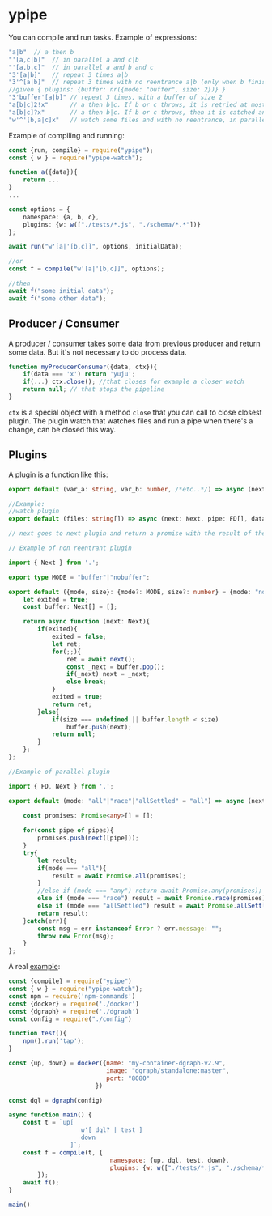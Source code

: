 # ypipe

You can compile and run tasks. Example of expressions:

```ts
"a|b"  // a then b
"'[a,c|b]"  // in parallel a and c|b
"'[a,b,c]"  // in parallel a and b and c
"3'[a|b]"   // repeat 3 times a|b
"3'^[a|b]"  // repeat 3 times with no reentrance a|b (only when b finishes then can be other execution. Default mode is no buffer)
//given { plugins: {buffer: nr({mode: "buffer", size: 2})} }
"3'buffer'[a|b]" // repeat 3 times, with a buffer of size 2
"a[b|c]2!x"      // a then b|c. If b or c throws, it is retried at most two times or the error is thrown. If no error is thrown, then x
"a[b|c]?x"       // a then b|c. If b or c throws, then it is catched and null is go through the pipe
"w'^'[b,a|c]x"   // watch some files and with no reentrance, in parallel b and a|c. When finishes x (x is passed an array of values [result of b, result of c])
```

Example of compiling and running:

```ts
const {run, compile} = require("ypipe");
const { w } = require("ypipe-watch");

function a({data}){
    return ...
}
...

const options = {
    namespace: {a, b, c}, 
    plugins: {w: w(["./tests/*.js", "./schema/*.*"])}
};

await run("w'[a|'[b,c]]", options, initialData);

//or
const f = compile("w'[a|'[b,c]]", options);

//then
await f("some initial data");
await f("some other data");
```

## Producer / Consumer

A producer / consumer takes some data from previous producer and return some data. But it's not necessary to do process data.

```ts
function myProducerConsumer({data, ctx}){
    if(data === 'x') return 'yuju';
    if(...) ctx.close(); //that closes for example a closer watch
    return null; // that stops the pipeline
}
```

```ctx``` is a special object with a method ```close``` that you can call to close closest plugin. The plugin watch that watches files and run a pipe when there's a change, can be closed this way.

## Plugins

A plugin is a function like this:

```ts
export default (var_a: string, var_b: number, /*etc..*/) => async (next: Next, pipe: FD[], data: Data ) => {

//Example:
//watch plugin
export default (files: string[]) => async (next: Next, pipe: FD[], data: Data ) => {

// next goes to next plugin and return a promise with the result of the pipeline of producer/consumers. If the plugin is complex like parallel, you will need de array of pipes passed to the plugin, and maybe the data in that moment of the pipeline
```

```ts
// Example of non reentrant plugin

import { Next } from '.';

export type MODE = "buffer"|"nobuffer";

export default ({mode, size}: {mode?: MODE, size?: number} = {mode: "nobuffer"}) => {
    let exited = true;
    const buffer: Next[] = [];

    return async function (next: Next){
        if(exited){
            exited = false;
            let ret;
            for(;;){
                ret = await next();
                const _next = buffer.pop();
                if(_next) next = _next;
                else break;
            }
            exited = true;
            return ret;
        }else{
            if(size === undefined || buffer.length < size)
                buffer.push(next);
            return null;
        }
    };
}; 
```

```ts
//Example of parallel plugin

import { FD, Next } from '.';

export default (mode: "all"|"race"|"allSettled" = "all") => async (next: Next, pipes: FD[]) => {
    
    const promises: Promise<any>[] = [];   

    for(const pipe of pipes){
        promises.push(next([pipe]));
    }
    try{
        let result;
        if(mode === "all"){
            result = await Promise.all(promises);
        } 
        //else if (mode === "any") return await Promise.any(promises);
        else if (mode === "race") result = await Promise.race(promises);
        else if (mode === "allSettled") result = await Promise.allSettled(promises);
        return result;
    }catch(err){
        const msg = err instanceof Error ? err.message: "";
        throw new Error(msg);
    }
};
```

A real [example](https://github.com/yellowmachine/example-ypipe): 

```js
const {compile} = require("ypipe")
const { w } = require("ypipe-watch");
const npm = require('npm-commands')
const {docker} = require('./docker')
const {dgraph} = require('./dgraph')
const config = require("./config")

function test(){
    npm().run('tap');
}

const {up, down} = docker({name: "my-container-dgraph-v2.9", 
                           image: "dgraph/standalone:master", 
                           port: "8080"
                        })

const dql = dgraph(config)

async function main() {
    const t = `up[
                    w'[ dql? | test ]
                    down
                 ]`;
    const f = compile(t, {
                            namespace: {up, dql, test, down}, 
                            plugins: {w: w(["./tests/*.js", "./schema/*.*"])}
        });
    await f();
}

main()
```